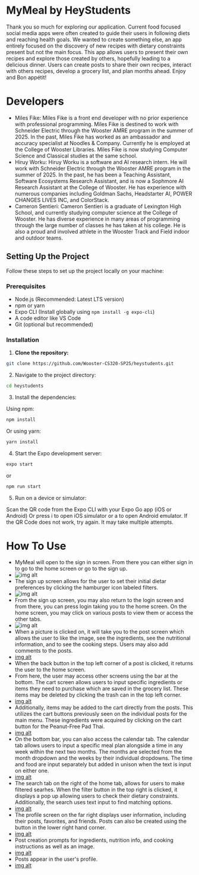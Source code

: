 # MyMeal by HeyStudents
Thank you so much for exploring our application. Current food focused social media apps were often created to guide their users in following diets and reaching health goals. We wanted to create something else, an app entirely focused on the discovery of new recipes with dietary constraints present but not the main focus. This app allows users to present their own recipes and explore those created by others, hopefully leading to a delicious dinner. Users can create posts to share their own recipes, interact with others recipes, develop a grocery list, and plan months ahead. Enjoy and Bon appétit!

# Developers
- Miles Fike: Miles Fike is a front end developer with no prior experience with professional programming. Miles Fike is destined to work with Schneider Electric through the Wooster AMRE program in the summer of 2025. In the past, Miles Fike has worked as an ambassador and accuracy specialist at Noodles & Company. Currently he is employed at the College of Wooster Libraries. Miles Fike is now studying Computer Science and Classical studies at the same school.
- Hiruy Worku: Hiruy Worku is a software and AI research intern. He will work with Schneider Electric through the Wooster AMRE program in the summer of 2025. In the past, he has been a Teaching Assistant, Software Ecosystems Research Assistant, and is now a Sophmore AI Research Assistant at the College of Wooster. He has experience with numerous companies including Goldman Sachs, Headstarter AI, POWER CHANGES LIVES INC, and ColorStack.
- Cameron Sentieri: Cameron Sentieri is a graduate of Lexington High School, and currently studying computer science at the College of Wooster. He has diverse experience in many areas of programming through the large number of classes he has taken at his college. He is also a proud and involved athlete in the Wooster Track and Field indoor and outdoor teams.

## Setting Up the Project

Follow these steps to set up the project locally on your machine:

### Prerequisites
- Node.js (Recommended: Latest LTS version)
- npm or yarn
- Expo CLI (Install globally using `npm install -g expo-cli`)
- A code editor like VS Code
- Git (optional but recommended)

### Installation

1. **Clone the repository:**

```bash
git clone https://github.com/Wooster-CS320-SP25/heystudents.git
```
2. Navigate to the project directory:

```bash
cd heystudents
```

3. Install the dependencies:

Using npm:

```bash
npm install
```
Or using yarn:

```bash
yarn install
```

4. Start the Expo development server:

```bash
expo start
```
or

```bash
npm run start
```

5. Run on a device or simulator:

Scan the QR code from the Expo CLI with your Expo Go app (iOS or Android)
Or press i to open iOS simulator or a to open Android emulator. If the QR Code does not work, try again. It may take multiple attempts.

# How To Use
- MyMeal will open to the sign in screen. From there you can either sign in to go to the home screen or go to the sign up.
- ![img alt](https://github.com/Wooster-CS320-SP25/heystudents/blob/main/Screenshot%202025-04-28%20034341.png?raw=true)
- The sign up screen allows for the user to set their initial dietar preferences by clicking the hamburger icon labeled filters.
- ![img alt](https://github.com/Wooster-CS320-SP25/heystudents/blob/main/Screenshot%202025-04-28%20034512.png?raw=true)
- From the sign up screen, you may also return to the login screen and from there, you can press login taking you to the home screen. On the home screen, you may click on various posts to view them or access the other tabs.
- ![img alt](https://github.com/Wooster-CS320-SP25/heystudents/blob/main/Screenshot%202025-04-28%20034647.png?raw=true)
- When a picture is clicked on, it will take you to the post screen which allows the user to like the image, see the ingredients, see the nutritional information, and to see the cooking steps. Users may also add comments to the posts.
- [img alt](https://github.com/Wooster-CS320-SP25/heystudents/blob/main/Screenshot%202025-04-28%20034848.png?raw=true)
- When the back button in the top left corner of a post is clicked, it returns the user to the home screen.
- From here, the user may access other screens using the bar at the bottom. The cart screen allows users to input specific ingredients or items they need to purchase which are saved in the grocery list. These items may be deleted by clicking the trash can in the top left corner.
- [img alt](https://github.com/Wooster-CS320-SP25/heystudents/blob/main/Screenshot%202025-04-28%20035042.png?raw=true)
- Additionally, items may be added to the cart directly from the posts. This utilizes the cart buttons previously seen on the individual posts for the main menu. These ingredients were acquired by clicking on the cart button for the Peanut-Free Pad Thai.
- [img alt](https://github.com/Wooster-CS320-SP25/heystudents/blob/main/Screenshot%202025-04-28%20035237.png?raw=true)
- On the bottom bar, you can also access the calendar tab. The calendar tab allows users to input a specific meal plan alongside a time in any week within the next two months. The months are selected from the month dropdown and the weeks by their individual dropdowns. The time and food are input separately but added in unison when the text is input on either one.
- [img alt](https://github.com/Wooster-CS320-SP25/heystudents/blob/main/Screenshot%202025-04-28%20035926.png?raw=true)
- The search tab on the right of the home tab, allows for users to make filtered searhes. When the filter button in the top right is clicked, it displays a pop up allowing users to check their dietary constraints. Additionally, the search uses text input to find matching options.
- [img alt](https://github.com/Wooster-CS320-SP25/heystudents/blob/main/Screenshot%202025-04-28%20040229.png?raw=true)
- The profile screen on the far right displays user information, including their posts, favorites, and friends. Posts can also be created using the button in the lower right hand corner.
- [img alt](https://github.com/Wooster-CS320-SP25/heystudents/blob/main/Screenshot%202025-04-28%20040454.png?raw=true)
- Post creation prompts for ingredients, nutrition info, and cooking instructions as well as an image.
- [img alt](https://github.com/Wooster-CS320-SP25/heystudents/blob/main/Screenshot%202025-04-28%20040555.png?raw=true)
- Posts appear in the user's profile.
- [img alt](https://github.com/Wooster-CS320-SP25/heystudents/blob/main/Screenshot%202025-04-28%20040712.png?raw=true)



